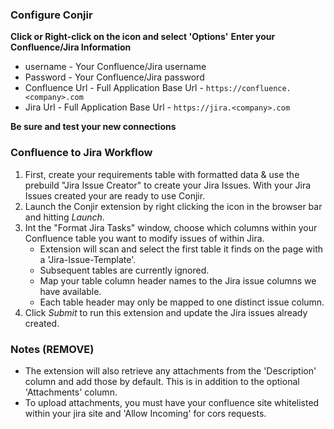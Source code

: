 ### Configure Conjir
**Click or Right-click on the icon and select 'Options'**
**Enter your Confluence/Jira Information**
- username - Your Confluence/Jira username
- Password - Your Confluence/Jira password
- Confluence Url - Full Application Base Url - `https://confluence.<company>.com`
- Jira Url - Full Application Base Url - `https://jira.<company>.com`

**Be sure and test your new connections**

### Confluence to Jira Workflow
1. First, create your requirements table with formatted data & use the prebuild "Jira Issue Creator" to create your Jira Issues.  With your Jira Issues created your are ready to use Conjir.
2. Launch the Conjir extension by right clicking the icon in the browser bar and hitting *Launch*.
3. Int the "Format Jira Tasks" window, choose which columns within your Confluence table you want to modify issues of within Jira.
    - Extension will scan and select the first table it finds on the page with a 'Jira-Issue-Template'.
    - Subsequent tables are currently ignored.
    - Map your table column header names to the Jira issue columns we have available.
    - Each table header may only be mapped to one distinct issue column.
3. Click *Submit* to run this extension and update the Jira issues already created.

### Notes (REMOVE)
- The extension will also retrieve any attachments from the 'Description' column and add those by default.  This is in addition to the optional 'Attachments' column.
- To upload attachments, you must have your confluence site whitelisted within your jira site and 'Allow Incoming' for cors requests.
